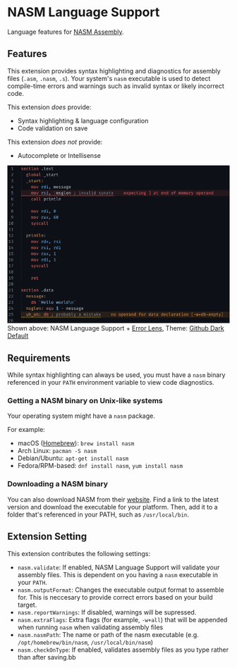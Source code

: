 # NASM Language Support

Language features for [NASM Assembly](https://nasm.us/).

## Features

This extension provides syntax highlighting and diagnostics for assembly files (`.asm`, `.nasm`, `.s`). Your system's `nasm` executable is used to detect compile-time errors and warnings such as invalid syntax or likely incorrect code.

This extension *does* provide:

- Syntax highlighting & language configuration
- Code validation on save

This extension *does not* provide:

- Autocomplete or Intellisense

![Demo featuring syntax highlighting and error detection](images/demo.png)
Shown above: NASM Language Support + [Error Lens](https://marketplace.visualstudio.com/items?itemName=usernamehw.errorlens), Theme: [Github Dark Default](https://marketplace.visualstudio.com/items?itemName=GitHub.github-vscode-theme)

## Requirements

While syntax highlighting can always be used, you must have a `nasm` binary referenced in your `PATH` environment variable to view code diagnostics.

### Getting a NASM binary on Unix-like systems

Your operating system might have a `nasm` package.

For example:

- macOS ([Homebrew](https://brew.sh/)): `brew install nasm`
- Arch Linux: `pacman -S nasm`
- Debian/Ubuntu: `apt-get install nasm`
- Fedora/RPM-based: `dnf install nasm`, `yum install nasm`

### Downloading a NASM binary

You can also download NASM from their [website](https://nasm.us/). Find a link to the latest version and download the executable for your platform. Then, add it to a folder that's referenced in your PATH, such as `/usr/local/bin`.

## Extension Setting

This extension contributes the following settings:

- `nasm.validate`: If enabled, NASM Language Support will validate your assembly files. This is dependent on you having a `nasm` executable in your `PATH`.
- `nasm.outputFormat`: Changes the executable output format to assemble for. This is neccesary to provide correct errors based on your build target.
- `nasm.reportWarnings`: If disabled, warnings will be supressed.
- `nasm.extraFlags`: Extra flags (for example, `-w+all`) that will be appended when running `nasm` when validating assembly files
- `nasm.nasmPath`: The name or path of the nasm executable (e.g. `/opt/homebrew/bin/nasm`, `/usr/local/bin/nasm`)
- `nasm.checkOnType`: If enabled, validates assembly files as you type rather than after saving.bb
